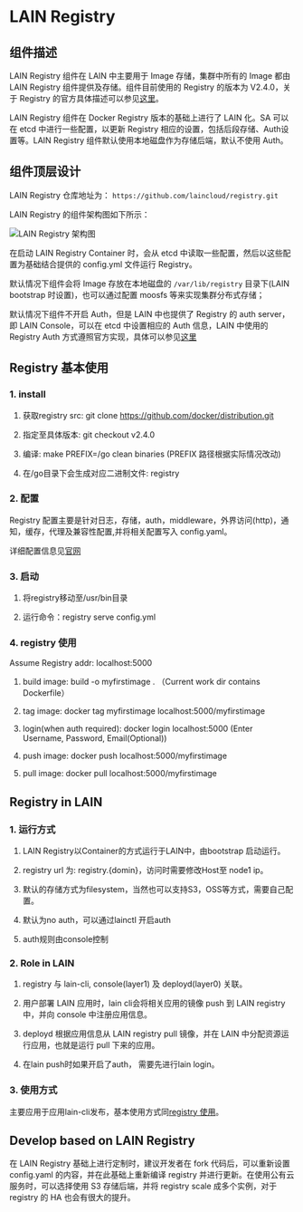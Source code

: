 # LAIN Registry

## 组件描述
LAIN Registry 组件在 LAIN 中主要用于 Image 存储，集群中所有的 Image 都由 LAIN Registry 组件提供及存储。组件目前使用的 Registry 的版本为 V2.4.0，关于 Registry 的官方具体描述可以参见[这里](https://github.com/docker/distribution)。

LAIN Registry 组件在 Docker Registry 版本的基础上进行了 LAIN 化。SA 可以在 etcd 中进行一些配置，以更新 Registry 相应的设置，包括后段存储、Auth设置等。LAIN Registry 组件默认使用本地磁盘作为存储后端，默认不使用 Auth。

## 组件顶层设计

LAIN Registry 仓库地址为： `https://github.com/laincloud/registry.git`

LAIN Registry 的组件架构图如下所示：

![LAIN Registry 架构图](img/registry/registry.png)

在启动 LAIN Registry Container 时，会从 etcd 中读取一些配置，然后以这些配置为基础结合提供的 config.yml 文件运行 Registry。

默认情况下组件会将 Image 存放在本地磁盘的 `/var/lib/registry` 目录下(LAIN bootstrap 时设置)，也可以通过配置 moosfs 等来实现集群分布式存储；

默认情况下组件不开启 Auth，但是 LAIN 中也提供了 Registry 的 auth server，即 LAIN Console，可以在 etcd 中设置相应的 Auth 信息，LAIN 中使用的 Registry Auth 方式遵照官方实现，具体可以参见[这里](https://docs.docker.com/registry/spec/auth/token/)

## Registry 基本使用

### 1. install
1. 获取registry src: git clone https://github.com/docker/distribution.git

2. 指定至具体版本: git checkout v2.4.0

3. 编译: make PREFIX=/go clean binaries (PREFIX 路径根据实际情况改动)

4. 在/go目录下会生成对应二进制文件: registry


### 2. 配置
Registry 配置主要是针对日志，存储，auth，middleware，外界访问(http)，通知，缓存，代理及兼容性配置,并将相关配置写入 config.yaml。

详细配置信息见[官网](https://docs.docker.com/registry/configuration/)


### 3. 启动
1. 将registry移动至/usr/bin目录

2. 运行命令：registry serve config.yml


### <span id="use">4. registry 使用</span>
Assume Registry addr: localhost:5000 

1. build image: build -o myfirstimage . （Current work dir contains Dockerfile）

2. tag image: docker tag myfirstimage localhost:5000/myfirstimage

3. login(when auth required): docker login localhost:5000 (Enter Username, Password, Email(Optional))

4. push image: docker push localhost:5000/myfirstimage

5. pull image: docker pull localhost:5000/myfirstimage


## Registry in LAIN

### 1. 运行方式
1. LAIN Registry以Container的方式运行于LAIN中，由bootstrap 启动运行。

2. registry url 为: registry.{domin}，访问时需要修改Host至 node1 ip。

3. 默认的存储方式为filesystem，当然也可以支持S3，OSS等方式，需要自己配置。

4. 默认为no auth，可以通过lainctl 开启auth

5. auth规则由console控制

### 2. Role in LAIN
1. registry 与 lain-cli, console(layer1) 及 deployd(layer0) 关联。

2. 用户部署 LAIN 应用时，lain cli会将相关应用的镜像 push 到 LAIN registry 中，并向 console 中注册应用信息。

3. deployd 根据应用信息从 LAIN registry pull 镜像，并在 LAIN 中分配资源运行应用，也就是运行 pull 下来的应用。

4. 在lain push时如果开启了auth， 需要先进行lain login。

### 3. 使用方式
主要应用于应用lain-cli发布，基本使用方式同[registry 使用](#use)。


## Develop based on LAIN Registry

在 LAIN Registry 基础上进行定制时，建议开发者在 fork 代码后，可以重新设置 config.yaml 的内容，并在此基础上重新编译 registry 并进行更新。在使用公有云服务时，可以选择使用 S3 存储后端，并将 registry scale 成多个实例，对于 registry 的 HA 也会有很大的提升。
